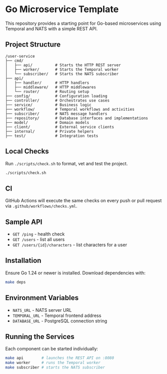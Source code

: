 # Go Microservice Template

This repository provides a starting point for Go-based microservices using Temporal and NATS with a simple REST API.

## Project Structure

```
/user-service
├── cmd/
│   ├── api/          # Starts the HTTP REST server
│   ├── worker/       # Starts the Temporal worker
│   └── subscriber/   # Starts the NATS subscriber
├── api/
│   ├── handler/      # HTTP handlers
│   ├── middleware/   # HTTP middlewares
│   └── router/       # Routing setup
├── config/           # Configuration loading
├── controller/       # Orchestrates use cases
├── service/          # Business logic
├── workflow/         # Temporal workflows and activities
├── subscriber/       # NATS message handlers
├── repository/       # Database interfaces and implementations
├── model/            # Domain models
├── client/           # External service clients
├── internal/         # Private helpers
├── test/             # Integration tests
```

## Local Checks

Run `./scripts/check.sh` to format, vet and test the project.

```bash
./scripts/check.sh
```

## CI

GitHub Actions will execute the same checks on every push or pull request via `.github/workflows/checks.yml`.

## Sample API

- `GET /ping` - health check
- `GET /users` - list all users
- `GET /users/{id}/characters` - list characters for a user
## Installation

Ensure Go 1.24 or newer is installed. Download dependencies with:

```bash
make deps
```

## Environment Variables

- `NATS_URL` - NATS server URL
- `TEMPORAL_URL` - Temporal frontend address
- `DATABASE_URL` - PostgreSQL connection string

## Running the Services

Each component can be started individually:

```bash
make api        # launches the REST API on :8080
make worker     # runs the Temporal worker
make subscriber # starts the NATS subscriber
```
